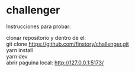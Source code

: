 # challenger
Instrucciones para probar: 

clonar repositorio y dentro de el:
<br>
git clone https://github.com/finstory/challenger.git
<br>
yarn install
<br>
yarn dev
<br>
abrir paguina local: http://127.0.0.1:5173/
